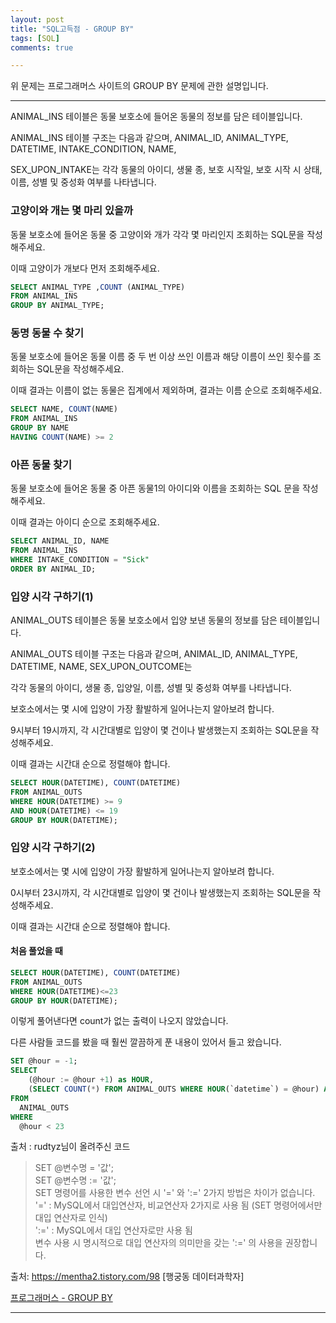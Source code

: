 ```yaml
---
layout: post
title: "SQL고득점 - GROUP BY"
tags: [SQL]
comments: true

---
```


위 문제는 프로그래머스 사이트의 GROUP BY 문제에 관한 설명입니다.<br>

---

ANIMAL_INS 테이블은 동물 보호소에 들어온 동물의 정보를 담은 테이블입니다.

ANIMAL_INS 테이블 구조는 다음과 같으며, ANIMAL_ID, ANIMAL_TYPE, DATETIME, INTAKE_CONDITION, NAME,

SEX_UPON_INTAKE는 각각 동물의 아이디, 생물 종, 보호 시작일, 보호 시작 시 상태, 이름, 성별 및 중성화 여부를 나타냅니다.

### 고양이와 개는 몇 마리 있을까

동물 보호소에 들어온 동물 중 고양이와 개가 각각 몇 마리인지 조회하는 SQL문을 작성해주세요.

이때 고양이가 개보다 먼저 조회해주세요.

```SQL
SELECT ANIMAL_TYPE ,COUNT (ANIMAL_TYPE)
FROM ANIMAL_INS
GROUP BY ANIMAL_TYPE;

```

### 동명 동물 수 찾기

동물 보호소에 들어온 동물 이름 중 두 번 이상 쓰인 이름과 해당 이름이 쓰인 횟수를 조회하는 SQL문을 작성해주세요.

이때 결과는 이름이 없는 동물은 집계에서 제외하며, 결과는 이름 순으로 조회해주세요.

```SQL
SELECT NAME, COUNT(NAME)
FROM ANIMAL_INS 
GROUP BY NAME 
HAVING COUNT(NAME) >= 2
```

### 아픈 동물 찾기

동물 보호소에 들어온 동물 중 아픈 동물1의 아이디와 이름을 조회하는 SQL 문을 작성해주세요.

이때 결과는 아이디 순으로 조회해주세요.

```SQL
SELECT ANIMAL_ID, NAME 
FROM ANIMAL_INS 
WHERE INTAKE_CONDITION = "Sick" 
ORDER BY ANIMAL_ID;
```

### 입양 시각 구하기(1)

ANIMAL_OUTS 테이블은 동물 보호소에서 입양 보낸 동물의 정보를 담은 테이블입니다.

ANIMAL_OUTS 테이블 구조는 다음과 같으며, ANIMAL_ID, ANIMAL_TYPE, DATETIME, NAME, SEX_UPON_OUTCOME는 

각각 동물의 아이디, 생물 종, 입양일, 이름, 성별 및 중성화 여부를 나타냅니다.


보호소에서는 몇 시에 입양이 가장 활발하게 일어나는지 알아보려 합니다.

9시부터 19시까지, 각 시간대별로 입양이 몇 건이나 발생했는지 조회하는 SQL문을 작성해주세요.

이때 결과는 시간대 순으로 정렬해야 합니다.

```SQL
SELECT HOUR(DATETIME), COUNT(DATETIME)
FROM ANIMAL_OUTS 
WHERE HOUR(DATETIME) >= 9 
AND HOUR(DATETIME) <= 19 
GROUP BY HOUR(DATETIME);
```

### 입양 시각 구하기(2)

보호소에서는 몇 시에 입양이 가장 활발하게 일어나는지 알아보려 합니다.

0시부터 23시까지, 각 시간대별로 입양이 몇 건이나 발생했는지 조회하는 SQL문을 작성해주세요.

이때 결과는 시간대 순으로 정렬해야 합니다.

#### 처음 풀었을 때

```SQL
SELECT HOUR(DATETIME), COUNT(DATETIME)
FROM ANIMAL_OUTS
WHERE HOUR(DATETIME)<=23
GROUP BY HOUR(DATETIME);
```
이렇게 풀어낸다면 count가 없는 출력이 나오지 않았습니다.

다른 사람들 코드를 봤을 때 훨씬 깔끔하게 푼 내용이 있어서 들고 왔습니다.

```SQL
SET @hour = -1;
SELECT
    (@hour := @hour +1) as HOUR,
    (SELECT COUNT(*) FROM ANIMAL_OUTS WHERE HOUR(`datetime`) = @hour) AS `COUNT`
FROM
  ANIMAL_OUTS 
WHERE
  @hour < 23
```
출처 : rudtyz님이 올려주신 코드

> SET @변수명 = '값';<br>
SET @변수명 := '값'; <br>
SET 명령어를 사용한 변수 선언 시 '=' 와 ':=' 2가지 방법은 차이가 없습니다.<br>
'=' : MySQL에서 대입연산자, 비교연산자 2가지로 사용 됨 (SET 명령어에서만 대입 연산자로 인식)<br>
':=' : MySQL에서 대입 연산자로만 사용 됨 <br>
변수 사용 시 명시적으로 대입 연산자의 의미만을 갖는 ':=' 의 사용을 권장합니다. <br>

출처: https://mentha2.tistory.com/98 [행궁동 데이터과학자]

<a href = "https://programmers.co.kr/learn/courses/30/parts/17044">프로그래머스 - GROUP BY</a>

---
